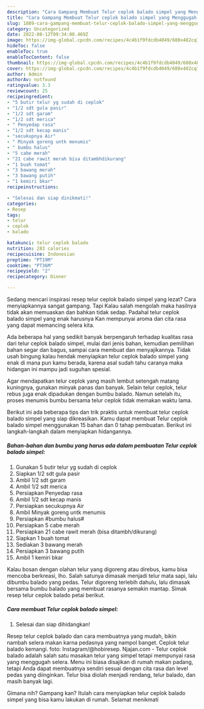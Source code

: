 ```yaml
---
description: "Cara Gampang Membuat Telur ceplok balado simpel yang Menggugah Selera"
title: "Cara Gampang Membuat Telur ceplok balado simpel yang Menggugah Selera"
slug: 1889-cara-gampang-membuat-telur-ceplok-balado-simpel-yang-menggugah-selera
category: Uncategorized
date: 2022-08-12T09:34:00.469Z
image: https://img-global.cpcdn.com/recipes/4c4b1f9fdcdb4049/680x482cq70/telur-ceplok-balado-simpel-foto-resep-utama.jpg
hideToc: false
enableToc: true
enableTocContent: false
thumbnail: https://img-global.cpcdn.com/recipes/4c4b1f9fdcdb4049/680x482cq70/telur-ceplok-balado-simpel-foto-resep-utama.jpg
cover: https://img-global.cpcdn.com/recipes/4c4b1f9fdcdb4049/680x482cq70/telur-ceplok-balado-simpel-foto-resep-utama.jpg
author: Admin
authorAv: notfound
ratingvalue: 3.3
reviewcount: 25
recipeingredient:
- "5 butir telur yg sudah di ceplok"
- "1/2 sdt gula pasir"
- "1/2 sdt garam"
- "1/2 sdt merica"
- " Penyedap rasa"
- "1/2 sdt kecap manis"
- "secukupnya Air"
- " Minyak goreng untk menumis"
- " bumbu halus"
- "5 cabe merah"
- "21 cabe rawit merah bisa ditambhdikurang"
- "1 buah tomat"
- "3 bawang merah"
- "3 bawang putih"
- "1 kemiri bkar"
recipeinstructions:

- "Selesai dan siap dinikmati!"
categories:
- Resep
tags:
- telur
- ceplok
- balado

katakunci: telur ceplok balado 
nutrition: 283 calories
recipecuisine: Indonesian
preptime: "PT19M"
cooktime: "PT36M"
recipeyield: "2"
recipecategory: Dinner

---
```



Sedang mencari inspirasi resep telur ceplok balado simpel yang lezat? Cara menyiapkannya sangat gampang. Tapi Kalau salah mengolah maka hasilnya tidak akan memuaskan dan bahkan tidak sedap. Padahal telur ceplok balado simpel yang enak harusnya Kan mempunyai aroma dan cita rasa yang dapat memancing selera kita.


Ada beberapa hal yang sedikit banyak berpengaruh terhadap kualitas rasa dari telur ceplok balado simpel, mulai dari jenis bahan, kemudian pemilihan bahan segar dan bagus, sampai cara membuat dan menyajikannya. Tidak usah bingung kalau hendak menyiapkan telur ceplok balado simpel yang enak di mana pun kamu berada, karena asal sudah tahu caranya maka hidangan ini mampu jadi suguhan spesial.

Agar mendapatkan telur ceplok yang masih lembut setengah matang kuningnya, gunakan minyak panas dan banyak. Selain telur ceplok, telur rebus juga enak dipadukan dengan bumbu balado. Namun setelah itu, proses menumis bumbu bersama telur ceplok tidak memakan waktu lama.


Berikut ini ada beberapa tips dan trik praktis untuk membuat telur ceplok balado simpel yang siap dikreasikan. Kamu dapat membuat Telur ceplok balado simpel menggunakan 15 bahan dan 0 tahap pembuatan. Berikut ini langkah-langkah dalam menyiapkan hidangannya.

<!--inarticleads1-->

##### Bahan-bahan dan bumbu yang harus ada dalam pembuatan Telur ceplok balado simpel:

1. Gunakan 5 butir telur yg sudah di ceplok
1. Siapkan 1/2 sdt gula pasir
1. Ambil 1/2 sdt garam
1. Ambil 1/2 sdt merica
1. Persiapkan  Penyedap rasa
1. Ambil 1/2 sdt kecap manis
1. Persiapkan secukupnya Air
1. Ambil  Minyak goreng untk menumis
1. Persiapkan  #bumbu halus#
1. Persiapkan 5 cabe merah
1. Persiapkan 21 cabe rawit merah (bisa ditambh/dikurang)
1. Siapkan 1 buah tomat
1. Sediakan 3 bawang merah
1. Persiapkan 3 bawang putih
1. Ambil 1 kemiri bkar


Kalau bosan dengan olahan telur yang digoreng atau direbus, kamu bisa mencoba berkreasi, lho. Salah satunya dimasak menjadi telur mata sapi, lalu dibumbu balado yang pedas. Telur digoreng terlebih dahulu, lalu dimasak bersama bumbu balado yang membuat rasanya semakin mantap. Simak resep telur ceplok balado petai berikut. 

<!--inarticleads2-->

##### Cara membuat Telur ceplok balado simpel:


1. Selesai dan siap dihidangkan!

Resep telur ceplok balado dan cara membuatnya yang mudah, bikin nambah selera makan karna pedasnya yang nampol banget. Ceplok telur balado kemangi. foto: Instagram/@hobiresep. Njajan.com - Telur ceplok balado adalah salah satu masakan telur yang simpel tetapi mempunyai rasa yang menggugah selera. Menu ini biasa disajikan di rumah makan padang, tetapi Anda dapat membuatnya sendiri sesuai dengan cita rasa dan level pedas yang diinginkan. Telur bisa diolah menjadi rendang, telur balado, dan masih banyak lagi. 

Gimana nih? Gampang kan? Itulah cara menyiapkan telur ceplok balado simpel yang bisa kamu lakukan di rumah. Selamat menikmati
